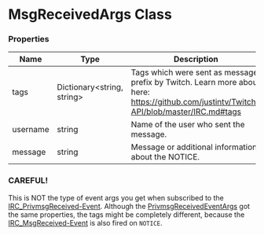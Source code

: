 # MsgReceivedArgs Class

### Properties
Name|Type|Description
----|----|-----------
tags|Dictionary<string, string>|Tags which were sent as message prefix by Twitch. Learn more about here: https://github.com/justintv/Twitch-API/blob/master/IRC.md#tags
username|string|Name of the user who sent the message.
message|string|Message or additional information about the NOTICE.

### CAREFUL!
This is NOT the type of event args you get when subscribed to the [IRC_PrivmsgReceived-Event](https://github.com/newcat/TVDC/blob/master/Plugin-Documentation/Reference/IPluginHost.md#events).
Although the [PrivmsgReceivedEventArgs](PrivmsgReceivedEventArgs.md) got the same properties, the tags might be completely different, because the [IRC_MsgReceived-Event](https://github.com/newcat/TVDC/blob/master/Plugin-Documentation/Reference/IPluginHost.md#events) is also fired on `NOTICE`.
